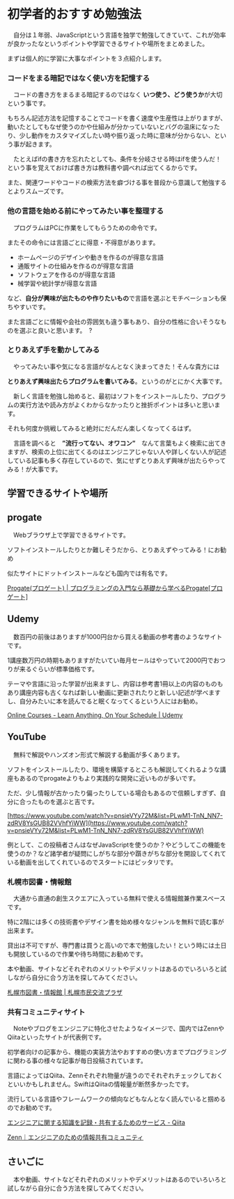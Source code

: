 # 初学者的おすすめ勉強法


　自分は１年弱、JavaScriptという言語を独学で勉強してきていて、これが効率が良かったなというポイントや学習できるサイトや場所をまとめました。

まずは個人的に学習に大事なポイントを３点紹介します。


### コードをまる暗記ではなく使い方を記憶する

　コードの書き方をまるまる暗記するのではなく **いつ使う、どう使うか**が大切という事です。

もちろん記述方法を記憶することでコードを書く速度や生産性は上がりますが、動いたとしてもなぜ使うのかや仕組みが分かっていないとバグの温床になったり、少し動作をカスタマイズしたい時や振り返った時に意味が分からない、という事が起きます。

　たとえばifの書き方を忘れたとしても、条件を分岐させる時はifを使うんだ！という事を覚えておけば書き方は教科書や調べれば出てくるからです。

また、関連ワードやコードの検索方法を癖づける事を普段から意識して勉強するとよりスムーズです。

### 他の言語を始める前にやってみたい事を整理する

　プログラムはPCに作業をしてもらうための命令です。

またその命令には言語ごとに得意・不得意があります。

- ホームページのデザインや動きを作るのが得意な言語
- 通販サイトの仕組みを作るのが得意な言語
- ソフトウェアを作るのが得意な言語
- 械学習や統計学が得意な言語

など、**自分が興味が出たものや作りたいもの**で言語を選ぶとモチベーションも保ちやすいです。

また言語ごとに情報や会社の雰囲気も違う事もあり、自分の性格に合いそうなものを選ぶと良いと思います。　?

### とりあえず手を動かしてみる

　やってみたい事や気になる言語がなんとなく決まってきた！そんな貴方には

**とりあえず興味出たらプログラムを書いてみる**。というのがとにかく大事です。

　新しく言語を勉強し始めると、最初はソフトをインストールしたり、プログラムの実行方法や読み方がよくわからなかったりと挫折ポイントは多いと思います。

それも何度か挑戦してみると絶対にだんだん楽しくなってくるはず。

　言語を調べると　**”流行ってない、オワコン”**　なんて言葉もよく検索に出てきますが、検索の上位に出てくるのはエンジニアじゃない人や詳しくない人が記述している記事も多く存在しているので、気にせずとりあえず興味が出たらやってみる！が大事です。

## 学習できるサイトや場所

## progate

　Webブラウザ上で学習できるサイトです。

ソフトインストールしたりとか難しそうだから、とりあえずやってみる！にお勧め

似たサイトにドットインストールなども国内では有名です。

[Progate(プロゲート) | プログラミングの入門なら基礎から学べるProgate[プロゲート]](https://prog-8.com/)

## Udemy

　数百円の前後はありますが1000円台から買える動画の参考書のようなサイトです。

1講座数万円の時期もありますがたいてい毎月セールはやっていて2000円でおつりが来るぐらいが標準価格です。

テーマや言語に沿った学習が出来ますし、内容は参考書1冊以上の内容のものもあり講座内容も古くなれば新しい動画に更新されたりと新しい記述が学べますし、自分みたいに本を読んでると眠くなってくるという人にはお勧め。

[Online Courses - Learn Anything, On Your Schedule | Udemy](https://www.udemy.com/)

## YouTube

　無料で解説やハンズオン形式で解説する動画が多くあります。

ソフトをインストールしたり、環境を構築するところも解説してくれるような講座もあるのでprogateよりもより実践的な開発に近いものが多いです。

ただ、少し情報が古かったり偏ったりしている場合もあるので信頼しすぎず、自分に合ったものを選ぶと吉です。

[https://www.youtube.com/watch?v=pnsieVYy72M&list=PLwM1-TnN_NN7-zdRV8YsGUB82VVhfYiWW](https://www.youtube.com/watch?v=pnsieVYy72M&list=PLwM1-TnN_NN7-zdRV8YsGUB82VVhfYiWW)

例として、この投稿者さんはなぜJavaScriptを使うのか？やどうしてこの機能を使うのか？など諸学者が疑問にしがちな部分や躓きがちな部分を開設してくれている動画を出してくれているのでスタートにはピッタリです。

### 札幌市図書・情報館

　大通から直通の創生スクエアに入っている無料で使える情報館兼作業スペースです。

特に2階には多くの技術書やデザイン書を始め様々なジャンルを無料で読む事が出来ます。

貸出は不可ですが、専門書は買うと高いので本で勉強したい！という時には土日も開放しているので作業や待ち時間にお勧めです。

本や動画、サイトなどそれぞれのメリットやデメリットはあるのでいろいろと試しながら自分に合う方法を探してみてください。

[札幌市図書・情報館 | 札幌市民交流プラザ](https://www.sapporo-community-plaza.jp/library.html)

### 共有コミュニティサイト

　Noteやブログをエンジニアに特化させたようなイメージで、国内ではZennやQiitaといったサイトが代表例です。

初学者向けの記事から、機能の実装方法やおすすめの使い方までプログラミングに関わる事の様々な記事が毎日投稿されています。

言語によってはQiita、Zennそれぞれ物量が違うのでそれぞれチェックしておくといいかもしれません。SwiftはQiitaの情報量が断然多かったです。

流行している言語やフレームワークの傾向などもなんとなく読んでいると掴めるのでお勧めです。

[エンジニアに関する知識を記録・共有するためのサービス - Qiita](https://qiita.com/)

[Zenn｜エンジニアのための情報共有コミュニティ](https://zenn.dev/)

## さいごに

　本や動画、サイトなどそれぞれのメリットやデメリットはあるのでいろいろと試しながら自分に合う方法を探してみてください。

